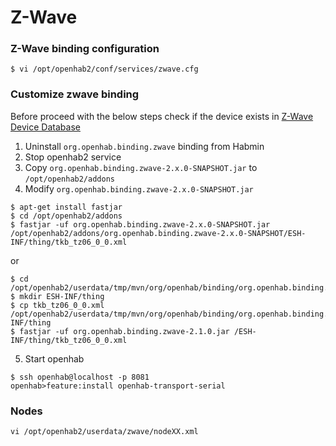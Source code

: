 # Z-Wave

### Z-Wave binding configuration

~~~
$ vi /opt/openhab2/conf/services/zwave.cfg
~~~

### Customize zwave binding

Before proceed with the below steps check if the device exists in [Z-Wave Device Database](http://www.cd-jackson.com/index.php/zwave/zwave-device-database)

1. Uninstall `org.openhab.binding.zwave` binding from Habmin
2. Stop openhab2 service
3. Copy `org.openhab.binding.zwave-2.x.0-SNAPSHOT.jar` to `/opt/openhab2/addons`
4. Modify `org.openhab.binding.zwave-2.x.0-SNAPSHOT.jar`
~~~
$ apt-get install fastjar
$ cd /opt/openhab2/addons
$ fastjar -uf org.openhab.binding.zwave-2.x.0-SNAPSHOT.jar /opt/openhab2/addons/org.openhab.binding.zwave-2.x.0-SNAPSHOT/ESH-INF/thing/tkb_tz06_0_0.xml
~~~
or
~~~
$ cd /opt/openhab2/userdata/tmp/mvn/org/openhab/binding/org.openhab.binding.zwave/2.1.0
$ mkdir ESH-INF/thing
$ cp tkb_tz06_0_0.xml /opt/openhab2/userdata/tmp/mvn/org/openhab/binding/org.openhab.binding.zwave/2.1.0/ESH-INF/thing
$ fastjar -uf org.openhab.binding.zwave-2.1.0.jar /ESH-INF/thing/tkb_tz06_0_0.xml
~~~


5. Start openhab
~~~
$ ssh openhab@localhost -p 8081
openhab>feature:install openhab-transport-serial
~~~

### Nodes
~~~
vi /opt/openhab2/userdata/zwave/nodeXX.xml
~~~
